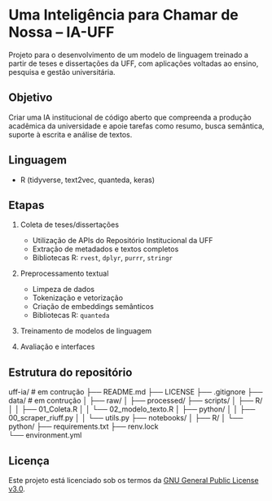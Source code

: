 # Uma Inteligência para Chamar de Nossa – IA-UFF

Projeto para o desenvolvimento de um modelo de linguagem treinado a partir de teses e dissertações da UFF, com aplicações voltadas ao ensino, pesquisa e gestão universitária.

## Objetivo
Criar uma IA institucional de código aberto que compreenda a produção acadêmica da universidade e apoie tarefas como resumo, busca semântica, suporte à escrita e análise de textos.

## Linguagem
- R (tidyverse, text2vec, quanteda, keras)

## Etapas
1. Coleta de teses/dissertações
   - Utilização de APIs do Repositório Institucional da UFF
   - Extração de metadados e textos completos
   - Bibliotecas R: `rvest`, `dplyr`, `purrr`, `stringr`
   
2. Preprocessamento textual
   - Limpeza de dados
   - Tokenização e vetorização
   - Criação de embeddings semânticos
   - Bibliotecas R: `quanteda`
   
3. Treinamento de modelos de linguagem
4. Avaliação e interfaces

## Estrutura do repositório
uff-ia/ # em contrução
├── README.md
├── LICENSE
├── .gitignore
├── data/ # em contrução
│   ├── raw/
│   ├── processed/
├── scripts/
│   ├── R/
│   │   ├── 01_Coleta.R
│   │   └── 02_modelo_texto.R 
│   ├── python/
│   │   ├── 00_scraper_riuff.py
│   │   └── utils.py
├── notebooks/
│   ├── R/
│   └── python/
├── requirements.txt
├── renv.lock       
└── environment.yml 

## Licença
Este projeto está licenciado sob os termos da [GNU General Public License v3.0](LICENSE).